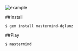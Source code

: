 ![example](https://s3-us-west-2.amazonaws.com/dglunz/mastermind-dg.gif)

##Install

`
$ gem install mastermind-dglunz
`

##Play

`
$ mastermind
`

